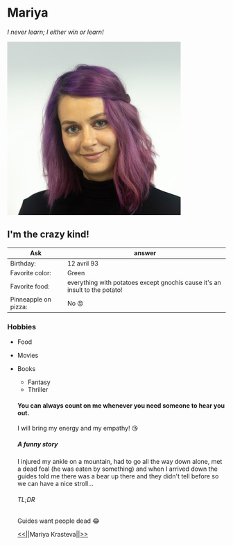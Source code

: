 # Mariya
*I never learn; I either win or learn!*

![alt text](img/Photo.jpg)

## I'm the crazy kind!
|Ask|answer|
|-----|-----|
|Birthday:|12 avril 93|
|Favorite color:|Green|
|Favorite food:|everything with potatoes except gnochis cause it's an insult to the potato!|
|Pinneapple on pizza:|No :rage:|
### Hobbies
* Food
* Movies
* Books
  - Fantasy
  - Thriller
  #### You can always count on me whenever you need someone to hear you out.
  I will bring my energy and my empathy! :kissing_heart:
  ##### A funny story
  I injured my ankle on a mountain, had to go all the way down alone, met a dead foal (he was eaten by something) and when I arrived down the guides told me there was a bear up there and they didn't tell before so we can have a nice stroll...
  ###### TL;DR
  Guides want people dead :joy:

  [<<](https://github.com/AnaisnKoussa/markdown-challenge-/blob/main/README.md)||Mariya Krasteva||[>>](https://github.com/lambertnicolas/markdown-challenge/blob/main/README.md)

